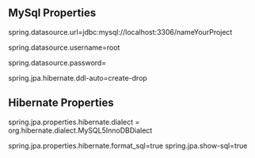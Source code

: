 ## MySql Properties
 spring.datasource.url=jdbc:mysql://localhost:3306/nameYourProject
 
 spring.datasource.username=root
 
 spring.datasource.password=
 
 spring.jpa.hibernate.ddl-auto=create-drop

## Hibernate Properties
spring.jpa.properties.hibernate.dialect = org.hibernate.dialect.MySQL5InnoDBDialect

spring.jpa.properties.hibernate.format_sql=true
spring.jpa.show-sql=true
